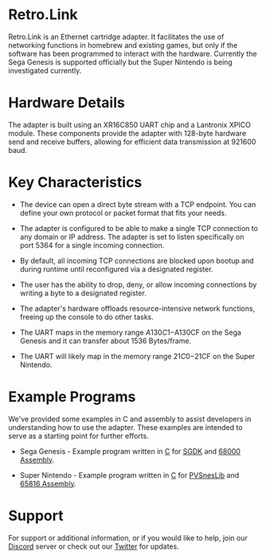 # Retro.Link

Retro.Link is an Ethernet cartridge adapter. It facilitates the use of networking functions in homebrew and existing games, but only if the software has been programmed to interact with the hardware. Currently the Sega Genesis is supported officially but the Super Nintendo is being investigated currently.

# Hardware Details
The adapter is built using an XR16C850 UART chip and a Lantronix XPICO module. These components provide the adapter with 128-byte hardware send and receive buffers, allowing for efficient data transmission at 921600 baud.

# Key Characteristics
* The device can open a direct byte stream with a TCP endpoint. You can define your own protocol or packet format that fits your needs.

* The adapter is configured to be able to make a single TCP connection to any domain or IP address. The adapter is set to listen specifically on port 5364 for a single incoming connection.

* By default, all incoming TCP connections are blocked upon bootup and during runtime until reconfigured via a designated register.

* The user has the ability to drop, deny, or allow incoming connections by writing a byte to a designated register.

* The adapter's hardware offloads resource-intensive network functions, freeing up the console to do other tasks.

* The UART maps in the memory range $A130C1-$A130CF on the Sega Genesis and it can transfer about 1536 Bytes/frame.

* The UART will likely map in the memory range $21C0-$21CF on the Super Nintendo. 

# Example Programs
We've provided some examples in C and assembly to assist developers in understanding how to use the adapter. These examples are intended to serve as a starting point for further efforts.

* Sega Genesis - Example program written in [C](https://github.com/b1tsh1ft3r/retro.link/tree/main/sega_genesis/sgdk_example) for [SGDK](https://github.com/Stephane-D/SGDK) and [68000 Assembly](https://github.com/b1tsh1ft3r/retro.link/tree/main/sega_genesis/asm_example).

* Super Nintendo - Example program written in [C](https://github.com/b1tsh1ft3r/retro.link/tree/main/super_nintendo/c_example) for [PVSnesLib](https://github.com/alekmaul/pvsneslib) and [65816 Assembly](https://github.com/b1tsh1ft3r/retro.link/tree/main/super_nintendo/game_patches).

# Support
For support or additional information, or if you would like to help, join our [Discord](https://discord.gg/T9qUEtMRBA) server
or check out our [Twitter](https://twitter.com/retrolink10) for updates.

